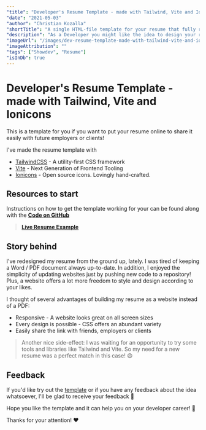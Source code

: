 ```yaml
---
"title": "Developer's Resume Template - made with Tailwind, Vite and Ionicons"
"date": "2021-05-03"
"author": "Christian Kozalla"
"shortTitle": "A single HTML-file template for your resume that fully responsive and customizable! Can be hosted wherever you like to host your static sites."
"description": "As a Developer you might like the idea to design your resume as a website to impress your future employer or just as an easy way to share the link with clients or friends. I've made a template for a single page resume that can easily be hosted on GitHub Pages (or somewhere else) with TailwindCSS, Vite and Ionicons. I am using the template for my own resume! It is fully responsive and customizable - check it out!"
"imageUrl": "/images/dev-resume-template-made-with-tailwind-vite-and-ionicons/dev-resume-template-made-with-tailwind-vite-and-ionicons.png"
"imageAttribution": ""
"tags": ["Showdev", "Resume"]
"isInDb": true
---
```


# Developer's Resume Template - made with Tailwind, Vite and Ionicons

This is a template for you if you want to put your resume online to share it easily with future employers or clients!

I've made the resume template with

- [TailwindCSS](https://tailwindcss.com) - A utility-first CSS framework
- [Vite](https://vitejs.dev) - Next Generation of Frontend Tooling
- [Ionicons](https://ionicons.com) - Open source icons. Lovingly hand-crafted.

## Resources to start

Instructions on how to get the template working for your can be found along with the **[Code on GitHub](https://github.com/christiankozalla/dev-resume-template)**

> **[Live Resume Example](https://christiankozalla.github.io/dev-resume-template/)**

## Story behind

I've redesigned my resume from the ground up, lately. I was tired of keeping a Word / PDF document always up-to-date. In addition, I enjoyed the simplicity of updating websites just by pushing new code to a repository! Plus, a website offers a lot more freedom to style and design according to your likes.

I thought of several advantages of building my resume as a website instead of a PDF:

- Responsive - A website looks great on all screen sizes
- Every design is possible - CSS offers an abundant variety
- Easily share the link with friends, employers or clients

> Another nice side-effect: I was waiting for an opportunity to try some tools and libraries like Tailwind and Vite. So my need for a new resume was a perfect match in this case! :smile:

## Feedback

If you'd like try out the [template](https://github.com/christiankozalla/dev-resume-template) or if you have any feedback about the idea whatsoever, I'll be glad to receive your feedback :pray:

Hope you like the template and it can help you on your developer career! :seedling:

Thanks for your attention! :heart:
